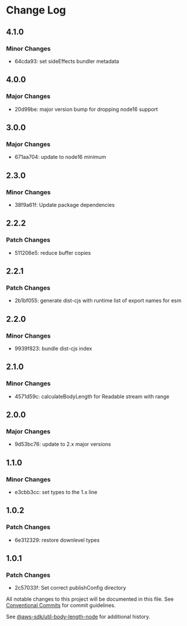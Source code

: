 # Change Log

## 4.1.0

### Minor Changes

- 64cda93: set sideEffects bundler metadata

## 4.0.0

### Major Changes

- 20d99be: major version bump for dropping node16 support

## 3.0.0

### Major Changes

- 671aa704: update to node16 minimum

## 2.3.0

### Minor Changes

- 38f9a61f: Update package dependencies

## 2.2.2

### Patch Changes

- 511206e5: reduce buffer copies

## 2.2.1

### Patch Changes

- 2b1bf055: generate dist-cjs with runtime list of export names for esm

## 2.2.0

### Minor Changes

- 9939f823: bundle dist-cjs index

## 2.1.0

### Minor Changes

- 4571d59c: calculateBodyLength for Readable stream with range

## 2.0.0

### Major Changes

- 9d53bc76: update to 2.x major versions

## 1.1.0

### Minor Changes

- e3cbb3cc: set types to the 1.x line

## 1.0.2

### Patch Changes

- 6e312329: restore downlevel types

## 1.0.1

### Patch Changes

- 2c57033f: Set correct publishConfig directory

All notable changes to this project will be documented in this file.
See [Conventional Commits](https://conventionalcommits.org) for commit guidelines.

See [@aws-sdk/util-body-length-node](https://github.com/aws/aws-sdk-js-v3/blob/main/packages/util-body-length-node/CHANGELOG.md) for additional history.
